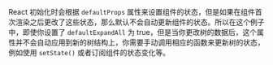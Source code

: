 React 初始化时会根据 `defaultProps` 属性来设置组件的状态，但是如果在组件首次渲染之后更改了这些状态，那么默认不会自动更新组件的状态。所以在这个例子中，即使你设置了 `defaultExpandAll` 为 true，但是当你更改树的数据后，这个属性并不会自动应用到新的树结构上，你需要手动调用相应的函数来更新树的状态，例如使用 `setState()` 或者订阅组件的状态变化等。
